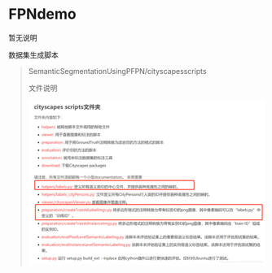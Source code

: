 # FPNdemo

暂无说明

数据集生成脚本

> SemanticSegmentationUsingPFPN/cityscapesscripts
>
> 文件说明
>
> ![img](image/README/intro_script.png)
